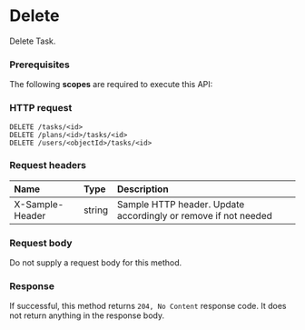 # Delete

Delete Task.
### Prerequisites
The following **scopes** are required to execute this API: 
### HTTP request
<!-- { "blockType": "ignored" } -->
```http
DELETE /tasks/<id>
DELETE /plans/<id>/tasks/<id>
DELETE /users/<objectId>/tasks/<id>

```
### Request headers
| Name       | Type | Description|
|:---------------|:--------|:----------|
| X-Sample-Header  | string  | Sample HTTP header. Update accordingly or remove if not needed|

### Request body
Do not supply a request body for this method.


### Response
If successful, this method returns `204, No Content` response code. It does not return anything in the response body.


<!-- uuid: 81304bc2-d275-47af-877f-55313ed331bf
2015-10-18 19:39:29 UTC -->
<!-- {
  "type": "#page.annotation",
  "description": "Delete",
  "keywords": "",
  "section": "documentation",
  "tocPath": ""
}-->